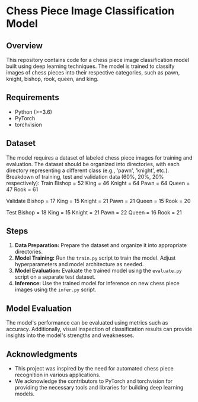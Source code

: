 # Chess Piece Image Classification Model

## Overview
This repository contains code for a chess piece image classification model built using deep learning techniques. The model is trained to classify images of chess pieces into their respective categories, such as pawn, knight, bishop, rook, queen, and king.

## Requirements
- Python (>=3.6)
- PyTorch
- torchvision

## Dataset
The model requires a dataset of labeled chess piece images for training and evaluation. The dataset should be organized into directories, with each directory representing a different class (e.g., 'pawn', 'knight', etc.).
Breakdown of training, test and validation data (60%, 20%, 20% respectively):
Train
Bishop = 52
King = 46
Knight = 64
Pawn = 64
Queen = 47
Rook = 61 

Validate
Bishop = 17
King = 15
Knight = 21
Pawn = 21
Queen = 15
Rook = 20 

Test
Bishop = 18
King = 15
Knight = 21
Pawn = 22
Queen = 16
Rook = 21 

## Steps
1. **Data Preparation:** Prepare the dataset and organize it into appropriate directories.
2. **Model Training:** Run the `train.py` script to train the model. Adjust hyperparameters and model architecture as needed.
3. **Model Evaluation:** Evaluate the trained model using the `evaluate.py` script on a separate test dataset.
4. **Inference:** Use the trained model for inference on new chess piece images using the `infer.py` script.


## Model Evaluation
The model's performance can be evaluated using metrics such as accuracy. Additionally, visual inspection of classification results can provide insights into the model's strengths and weaknesses.


## Acknowledgments
- This project was inspired by the need for automated chess piece recognition in various applications.
- We acknowledge the contributors to PyTorch and torchvision for providing the necessary tools and libraries for building deep learning models.

